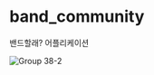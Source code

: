 # band_community

밴드할래? 어플리케이션


![Group 38-2](https://github.com/iikkkkyy/band-community/assets/99002135/0154b134-7bab-447d-a65e-934ebe06b62e)
